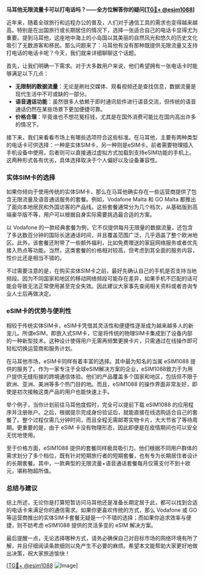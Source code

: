 **马耳他无限流量卡可以打电话吗？——全方位解答你的疑问[[TG💪+ @esim1088](https://t.me/s/esim1088)]**

近年来，随着全球旅行和远程办公的普及，人们对于通信工具的需求也变得越来越高。特别是在出国旅行或长期居住的情况下，选择一张适合自己的电话卡显得尤为重要。提到马耳他，这座地中海上的小岛国以其美丽的自然风光和悠久的历史文化吸引了无数游客和移民。那么问题来了：马耳他有没有那种既提供无限流量又支持打电话的电话卡呢？今天，我们就来详细聊聊这个话题。

首先，让我们明确一下需求。对于大多数用户来说，他们希望拥有一张电话卡时能够满足以下几点：
- **无限制的数据流量**：无论是刷社交媒体、观看视频还是查找信息，数据流量是现代生活中不可或缺的一部分。
- **语音通话功能**：虽然很多人依赖于即时通讯软件进行语音交流，但传统的语音通话仍然在某些场景下更加便捷可靠。
- **价格合理**：毕竟谁也不想花冤枉钱，尤其是在国外消费可能比在国内高出许多的情况下。

接下来，我们来看看市场上有哪些选项符合这些标准。在马耳他，主要有两种类型的电话卡可供选择：一种是实体SIM卡，另一种则是eSIM卡。前者需要物理插入手机设备中使用，后者则可以直接通过虚拟方式加载到支持eSIM功能的手机上。这两种形式各有优劣，具体选择取决于个人偏好以及设备兼容性。

### 实体SIM卡的选择

如果你倾向于使用传统的实体SIM卡，那么在马耳他确实存在一些运营商提供了包含无限流量及语音通话服务的套餐。例如，Vodafone Malta 和 GO Malta 都推出了面向本地居民和外国访客的产品线。这些套餐通常分为几个档次，从基础版到高端豪华版不等，用户可以根据自身实际需要挑选最合适的方案。

以 Vodafone 的一款经典套餐为例，它不仅提供每月无限量的数据流量，还包含了多达数百分钟的国际长途通话时间，并且覆盖范围广泛，几乎涵盖了整个欧洲地区。此外，该套餐还附带了一些额外福利，比如免费赠送的家庭网络服务或者优先接入热点等功能。当然，这类套餐的价格相对较高，但考虑到其全面的服务内容，性价比还是相当不错的。

不过需要注意的是，在购买实体SIM卡之前，最好先确认自己的手机是否支持当地频段。因为不同国家和地区的移动网络频段可能存在差异，如果手机不匹配的话可能会导致无法正常使用甚至完全失效。因此建议大家事先查阅相关资料或者咨询专业人士后再做决定。

### eSIM卡的优势与便利性

相较于传统实体SIM卡，eSIM卡凭借其灵活性和便捷性逐渐成为越来越多人的新宠儿。所谓eSIM，即嵌入式SIM卡，它是将传统的物理SIM卡集成到了设备内部的一种新型技术。这种设计使得用户无需再频繁更换卡片，只需通过在线操作即可轻松切换运营商和服务计划。

在马耳他市场，eSIM卡同样有着丰富的选择。其中最为知名的当属 eSIM1088 提供的服务了。作为一家专注于全球eSIM解决方案的企业，eSIM1088致力于为用户提供无缝衔接的跨境通信体验。他们的产品覆盖多个国家和地区，包括但不限于欧洲、亚洲、美洲等多个热门目的地。而且，eSIM1088 的操作界面非常友好，即使是初次接触这类产品的用户也能快速上手。

举个例子，当你计划前往马耳他度假时，完全可以提前下载 eSIM1088 的应用程序并注册账户。之后，根据提示完成身份验证后，就能直接在线选购适合自己的套餐了。整个过程仅需几分钟时间，而且全程无需邮寄实物卡片，大大节省了等待周期。更重要的是，由于 eSIM 卡没有物理形态，因此即便是在疫情期间也可以安全无忧地使用。

至于价格方面，eSIM1088 提供的套餐同样极具吸引力。他们根据不同用户群体的需求划分了多个档位，既有针对短期旅行者的短期套餐，也有专为长期居住者设计的长期套餐。其中，一款典型的无限流量+语音通话套餐每月仅需支付不到十欧元，堪称物超所值。

### 总结与建议

综上所述，无论你是打算短暂访问马耳他还是准备长期定居于此，都可以找到合适的电话卡来满足你的通信需求。如果你更喜欢传统的方式，那么 Vodafone 或 GO 等运营商推出的实体SIM卡套餐无疑是一个不错的选择；而如果你追求效率与便捷，则不妨考虑 eSIM1088 提供的灵活多变的 eSIM 解决方案。

最后提醒一点，无论选择哪种方式，请务必确保自己对目标市场的网络环境有所了解，并且仔细阅读条款细则以免产生不必要的麻烦。希望本文能帮助大家更好地做出决策，祝大家旅途愉快！

[[TG💪+ @esim1088](https://t.me/s/esim1088) ![Image](https://i.postimg.cc/4NQfJmqS/Snipaste-2025-05-13-00-14-12.png)]